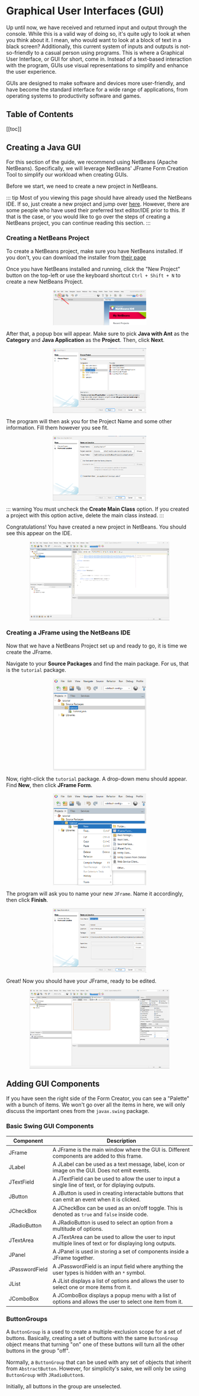 # Graphical User Interfaces (GUI)

Up until now, we have received and returned input and output through the console. While this is a valid way of doing so, it's quite ugly to look at when you think about it. I mean, who would want to look at a block of text in a black screen? Additionally, this current system of inputs and outputs is not-so-friendly to a casual person using programs. This is where a Graphical User Interface, or GUI for short, come in. Instead of a text-based interaction with the program, GUIs use visual representations to simplify and enhance the user experience.

GUIs are designed to make software and devices more user-friendly, and have become the standard interface for a wide range of applications, from operating systems to productivity software and games.

## Table of Contents

[[toc]]

## Creating a Java GUI

For this section of the guide, we recommend using NetBeans (Apache NetBeans). Specifically, we will leverage NetBeans' JFrame Form Creation Tool to simplify our workload when creating GUIs.

Before we start, we need to create a new project in NetBeans.

::: tip
Most of you viewing this page should have already used the NetBeans IDE. If so, just create a new project and jump over [here](#creating-a-jframe-using-the-netbeans-ide). However, there are some people who have used their preferred text editor/IDE prior to this. If that is the case, or you would like to go over the steps of creating a NetBeans project, you can continue reading this section.
:::

### Creating a NetBeans Project

To create a NetBeans project, make sure you have NetBeans installed. If you don't, you can download the installer from [their page](https://netbeans.apache.org/front/main/download/)

Once you have NetBeans installed and running, click the "New Project" button on the top-left or use the keyboard shortcut `Ctrl + Shift + N` to create a new NetBeans Project.

<img src="./media/netbeans_proj_step1.png" class="center x50">

After that, a popup box will appear. Make sure to pick **Java with Ant** as the **Category** and **Java Application** as the **Project**. Then, click **Next**.

<img src="./media/netbeans_proj_step2.png" class="center x50">

The program will then ask you for the Project Name and some other information. Fill them however you see fit. 

<img src="./media/netbeans_proj_step3.png" class="center x50">

::: warning
You must uncheck the **Create Main Class** option. If you created a project with this option active, delete the main class instead.
:::

Congratulations! You have created a new project in NetBeans. You should see this appear on the IDE.

<img src="./media/netbeans_proj_step4.png" class="center x75">

### Creating a JFrame using the NetBeans IDE

Now that we have a NetBeans Project set up and ready to go, it is time we create the JFrame.

Navigate to your **Source Packages** and find the main package. For us, that is the `tutorial` package. 

<img src="./media/netbeans_jframe_step1.png" class="center x50">

Now, right-click the `tutorial` package. A drop-down menu should appear. Find **New**, then click **JFrame Form**.

<img src="./media/netbeans_jframe_step2.png" class="center x50">

The program will ask you to name your new `JFrame`. Name it accordingly, then click **Finish**.

<img src="./media/netbeans_jframe_step3.png" class="center x50">

Great! Now you should have your JFrame, ready to be edited.

<img src="./media/netbeans_jframe_step4.png" class="center x75">

## Adding GUI Components

If you have seen the right side of the Form Creator, you can see a "Palette" with a bunch of items. We won't go over all the items in here, we will only discuss the important ones from the `javax.swing` package.

### Basic Swing GUI Components

|    Component    |                                               Description                                                 |
|-----------------|-----------------------------------------------------------------------------------------------------------|
| JFrame          | A JFrame is the main window where the GUI is. Different components are added to this frame.               |
| JLabel          | A JLabel can be used as a text message, label, icon or image on the GUI. Does not emit events.            |
| JTextField      | A JTextField can be used to allow the user to input a single line of text, or for diplaying outputs.      |
| JButton         | A JButton is used in creating interactable buttons that can emit an event when it is clicked.             |
| JCheckBox       | A JCheckBox can be used as an on/off toggle. This is denoted as `true` and `false` inside code.           |
| JRadioButton    | A JRadioButton is used to select an option from a multitude of options.                                   |
| JTextArea       | A JTextArea can be used to allow the user to input multiple lines of text or for displaying long outputs. |
| JPanel          | A JPanel is used in storing a set of components inside a JFrame together.                                 |
| JPasswordField  | A JPasswordField is an input field where anything the user types is hidden with an `*` symbol.            |
| JList           | A JList displays a list of options and allows the user to select one or more items from it.               |
| JComboBox       | A JComboBox displays a popup menu with a list of options and allows the user to select one item from it.  |

### ButtonGroups

A `ButtonGroup` is a used to create a multiple-exclusion scope for a set of buttons. Basically, creating a set of buttons with the same `ButtonGroup` object means that turning "on" one of these buttons will turn all the other buttons in the group "off".

Normally, a `ButtonGroup` that can be used with any set of objects that inherit from `AbstractButton`. However, for simplicity's sake, we will only be using `ButtonGroup` with `JRadioButton`s.

Initially, all buttons in the group are unselected.

<style>
	.center {
		display: block; 
		margin-left: auto; 
		margin-right: auto;
	}

	.x50 {
		height: 50%;
		width: 50%
	} 

	.x75 {
		height: 75%;
		width: 75%
	} 
</style>